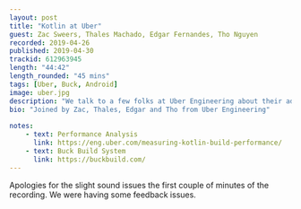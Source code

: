 ```yaml
---
layout: post
title: "Kotlin at Uber"
guest: Zac Sweers, Thales Machado, Edgar Fernandes, Tho Nguyen
recorded: 2019-04-26
published: 2019-04-30
trackid: 612963945
length: "44:42"
length_rounded: "45 mins"
tags: [Uber, Buck, Android]
image: uber.jpg
description: "We talk to a few folks at Uber Engineering about their adoption of Kotlin in a non-conventional setting where they're using Buck. We also discuss some of the work they've been doing in terms of performance analysis with Kotlin and the differences with Java. This work has been published and available for public access (see show notes). Note: first couple of minutes had some feedback issues which were resolved."
bio: "Joined by Zac, Thales, Edgar and Tho from Uber Engineering"
                                                                                                                                                                                                                                                                                        
notes: 
    - text: Performance Analysis
      link: https://eng.uber.com/measuring-kotlin-build-performance/
    - text: Buck Build System
      link: https://buckbuild.com/  
---
```


Apologies for the slight sound issues the first couple of minutes of the recording. We were having 
some feedback issues. 


